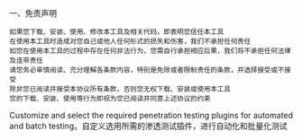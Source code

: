 一、免责声明

    如果您下载、安装、使用、修改本工具及相关代码，即表明您信任本工具
    在使用本工具时造成对您自己或他人任何形式的损失和伤害，我们不承担任何责任
    如您在使用本工具的过程中存在任何非法行为，您需自行承担相应后果，我们将不承担任何法律及连带责任
    请您务必审慎阅读、充分理解各条款内容，特别是免除或者限制责任的条款，并选择接受或不接受
    除非您已阅读并接受本协议所有条款，否则您无权下载、安装或使用本工具
    您的下载、安装、使用等行为即视为您已阅读并同意上述协议的约束


Customize and select the required penetration testing plugins for automated and batch testing。自定义选用所需的渗透测试插件，进行自动化和批量化测试
